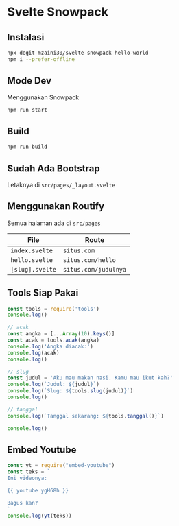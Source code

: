 # Svelte Snowpack

## Instalasi

```bash
npx degit mzaini30/svelte-snowpack hello-world
npm i --prefer-offline
```

## Mode Dev

Menggunakan Snowpack

```bash
npm run start
```

## Build

```bash
npm run build
```

## Sudah Ada Bootstrap

Letaknya di `src/pages/_layout.svelte`

## Menggunakan Routify

Semua halaman ada di `src/pages`

| File | Route |
|---|---|
| `index.svelte` | `situs.com` |
| `hello.svelte` | `situs.com/hello` |
| `[slug].svelte` | `situs.com/judulnya` |

## Tools Siap Pakai

```javascript
const tools = require('tools')
console.log()

// acak
const angka = [...Array(10).keys()]
const acak = tools.acak(angka)
console.log('Angka diacak:')
console.log(acak)
console.log()

// slug
const judul = 'Aku mau makan nasi. Kamu mau ikut kah?'
console.log(`Judul: ${judul}`)
console.log(`Slug: ${tools.slug(judul)}`)
console.log()

// tanggal
console.log(`Tanggal sekarang: ${tools.tanggal()}`)

console.log()
```

## Embed Youtube

```javascript
const yt = require("embed-youtube")
const teks = `
Ini videonya:

{{ youtube ygH68h }}

Bagus kan?
`
console.log(yt(teks))
```